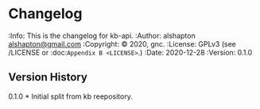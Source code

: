 # Changelog
:Info: This is the changelog for kb-api.
:Author: alshapton <alshapton@gmail.com>
:Copyright: © 2020, gnc.
:License: GPLv3 (see /LICENSE or :doc:`Appendix B <LICENSE>`.)
:Date: 2020-12-28
:Version: 0.1.0

## Version History

0.1.0 
    * Initial split from kb reepository.